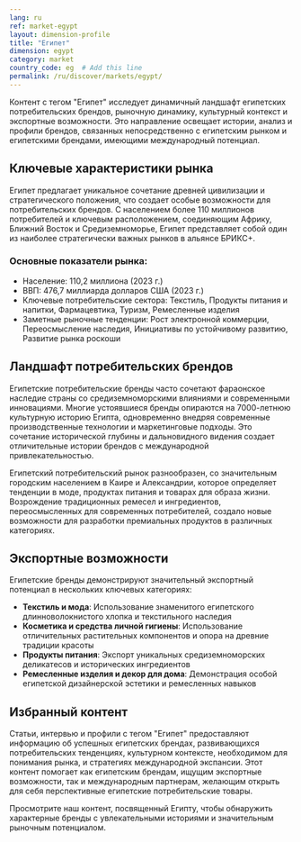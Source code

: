 ```yaml
---
lang: ru
ref: market-egypt
layout: dimension-profile
title: "Египет"
dimension: egypt
category: market
country_code: eg  # Add this line
permalink: /ru/discover/markets/egypt/
---
```


Контент с тегом "Египет" исследует динамичный ландшафт египетских потребительских брендов, рыночную динамику, культурный контекст и экспортные возможности. Это направление освещает истории, анализ и профили брендов, связанных непосредственно с египетским рынком и египетскими брендами, имеющими международный потенциал.

## Ключевые характеристики рынка

Египет предлагает уникальное сочетание древней цивилизации и стратегического положения, что создает особые возможности для потребительских брендов. С населением более 110 миллионов потребителей и ключевым расположением, соединяющим Африку, Ближний Восток и Средиземноморье, Египет представляет собой один из наиболее стратегически важных рынков в альянсе БРИКС+.

### Основные показатели рынка:
- Население: 110,2 миллиона (2023 г.)
- ВВП: 476,7 миллиарда долларов США (2023 г.)
- Ключевые потребительские сектора: Текстиль, Продукты питания и напитки, Фармацевтика, Туризм, Ремесленные изделия
- Заметные рыночные тенденции: Рост электронной коммерции, Переосмысление наследия, Инициативы по устойчивому развитию, Развитие рынка роскоши

## Ландшафт потребительских брендов

Египетские потребительские бренды часто сочетают фараонское наследие страны со средиземноморскими влияниями и современными инновациями. Многие устоявшиеся бренды опираются на 7000-летнюю культурную историю Египта, одновременно внедряя современные производственные технологии и маркетинговые подходы. Это сочетание исторической глубины и дальновидного видения создает отличительные истории брендов с международной привлекательностью.

Египетский потребительский рынок разнообразен, со значительным городским населением в Каире и Александрии, которое определяет тенденции в моде, продуктах питания и товарах для образа жизни. Возрождение традиционных ремесел и ингредиентов, переосмысленных для современных потребителей, создало новые возможности для разработки премиальных продуктов в различных категориях.

## Экспортные возможности

Египетские бренды демонстрируют значительный экспортный потенциал в нескольких ключевых категориях:

- **Текстиль и мода**: Использование знаменитого египетского длинноволокнистого хлопка и текстильного наследия
- **Косметика и средства личной гигиены**: Использование отличительных растительных компонентов и опора на древние традиции красоты
- **Продукты питания**: Экспорт уникальных средиземноморских деликатесов и исторических ингредиентов
- **Ремесленные изделия и декор для дома**: Демонстрация особой египетской дизайнерской эстетики и ремесленных навыков

## Избранный контент

Статьи, интервью и профили с тегом "Египет" предоставляют информацию об успешных египетских брендах, развивающихся потребительских тенденциях, культурном контексте, необходимом для понимания рынка, и стратегиях международной экспансии. Этот контент помогает как египетским брендам, ищущим экспортные возможности, так и международным партнерам, желающим открыть для себя перспективные египетские потребительские товары.

Просмотрите наш контент, посвященный Египту, чтобы обнаружить характерные бренды с увлекательными историями и значительным рыночным потенциалом.
